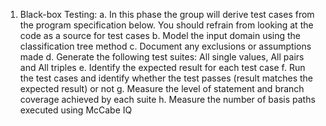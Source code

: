 1. Black-box Testing: 
a. In this phase the group will derive test cases from the program specification 
below. You should refrain from looking at the code as a source for test cases 
b. Model the input domain using the classification tree method
c. Document any exclusions or assumptions made 
d. Generate the following test suites: All single values, All pairs and All triples 
e. Identify the expected result for each test case
f. Run the test cases and identify whether the test passes (result matches the 
expected result) or not 
g. Measure the level of statement and branch coverage achieved by each suite
h. Measure the number of basis paths executed using McCabe IQ